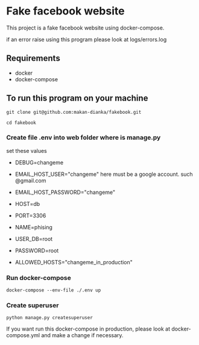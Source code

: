 # Fake facebook website
This project is a fake facebook website using docker-compose.

if an error raise using this program please look at logs/errors.log
## Requirements 
- docker
- docker-compose

## To run this program on your machine
```git clone git@github.com:makan-dianka/fakebook.git```

```cd fakebook```

### Create file .env into web folder where is manage.py
set these values
- DEBUG=changeme
- EMAIL_HOST_USER="changeme"   here must be a google account. such @gmail.com
- EMAIL_HOST_PASSWORD="changeme" 

- HOST=db 
- PORT=3306
- NAME=phising
- USER_DB=root
- PASSWORD=root

- ALLOWED_HOSTS="changeme_in_production"

### Run docker-compose
```docker-compose --env-file ./.env up```

### Create superuser
```python manage.py createsuperuser```

If you want run this docker-compose in production, please look at docker-compose.yml and make 
a change if necessary.


